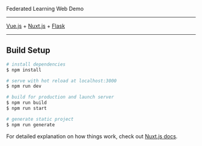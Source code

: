 Federated Learning Web Demo
***

[Vue.js](https://cn.vuejs.org/) + [Nuxt.js](https://nuxtjs.org/) + [Flask](https://flask.palletsprojects.com/en/1.1.x/)

***

## Build Setup

``` bash
# install dependencies
$ npm install

# serve with hot reload at localhost:3000
$ npm run dev

# build for production and launch server
$ npm run build
$ npm run start

# generate static project
$ npm run generate
```

For detailed explanation on how things work, check out [Nuxt.js docs](https://nuxtjs.org).
